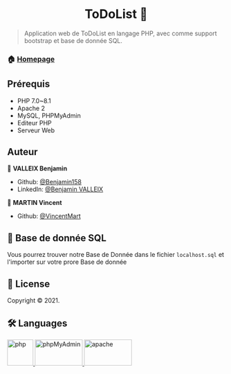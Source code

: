 <h1 align="center"> ToDoList 👋</h1>

> Application web de ToDoList en langage PHP, avec comme support bootstrap et base de donnée SQL.

### 🏠 [Homepage](https://github.com/Benjamin158/php-todo-app)


## Prérequis

- PHP 7.0~8.1
- Apache 2
- MySQL, PHPMyAdmin
- Editeur PHP
- Serveur Web


## Auteur

👤 **VALLEIX Benjamin**

* Github: [@Benjamin158](https://github.com/Benjamin158)
* LinkedIn: [@Benjamin VALLEIX](https://www.linkedin.com/in/benjamin-valleix-27115719a)

👤 **MARTIN Vincent**

* Github: [@VincentMart](https://github.com/VincentMart)


## 🤝 Base de donnée SQL

  Vous pourrez trouver notre Base de Donnée dans le fichier `localhost.sql` et l'importer sur votre prore Base de donnée
    




## 📝 License

Copyright © 2021.


## 🛠 Languages

<p> 
    <a href="https://www.php.net/" target="_blank"> 
        <img src="https://www.vectorlogo.zone/logos/php/php-icon.svg" alt="php" width="60" height="60"/> 
    </a> 
	<a href="https://www.phpmyadmin.net/" target="_blank"> 
        <img src="https://www.vectorlogo.zone/logos/phpmyadmin/phpmyadmin-ar21.svg" alt="phpMyAdmin" width="110" height="60"/> 
    </a> 
	<a href="https://www.apache.org/" target="_blank"> 
        <img src="https://www.vectorlogo.zone/logos/apache/apache-icon.svg" alt="apache" width="110" height="60"/> 
    </a>
</p>